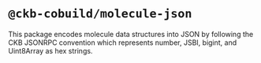# `@ckb-cobuild/molecule-json`

This package encodes molecule data structures into JSON by following the CKB JSONRPC convention which represents number, JSBI, bigint, and Uint8Array as hex strings.
